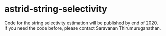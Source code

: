 # astrid-string-selectivity
Code for the string selectivity estimation will be published by end of 2020. If you need the code before, please contact Saravanan Thirumuruganathan.
